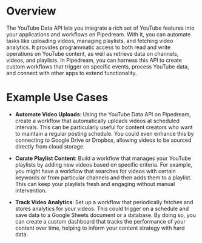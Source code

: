 # Overview

The YouTube Data API lets you integrate a rich set of YouTube features into your applications and workflows on Pipedream. With it, you can automate tasks like uploading videos, managing playlists, and fetching video analytics. It provides programmatic access to both read and write operations on YouTube content, as well as retrieve data on channels, videos, and playlists. In Pipedream, you can harness this API to create custom workflows that trigger on specific events, process YouTube data, and connect with other apps to extend functionality.

# Example Use Cases

- **Automate Video Uploads**: Using the YouTube Data API on Pipedream, create a workflow that automatically uploads videos at scheduled intervals. This can be particularly useful for content creators who want to maintain a regular posting schedule. You could even enhance this by connecting to Google Drive or Dropbox, allowing videos to be sourced directly from cloud storage.

- **Curate Playlist Content**: Build a workflow that manages your YouTube playlists by adding new videos based on specific criteria. For example, you might have a workflow that searches for videos with certain keywords or from particular channels and then adds them to a playlist. This can keep your playlists fresh and engaging without manual intervention.

- **Track Video Analytics**: Set up a workflow that periodically fetches and stores analytics for your videos. This could trigger on a schedule and save data to a Google Sheets document or a database. By doing so, you can create a custom dashboard that tracks the performance of your content over time, helping to inform your content strategy with hard data.
